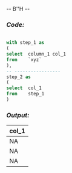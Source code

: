 -- B''H --



### *Code:*

```SQL

with step_1 as
(
select  column_1 col_1
from    `xyz`
),
-- -----------------
step_2 as
(
select  col_1   
from    step_1
)

```

### *Output:*

|col_1|
|---|
| NA |
| NA |
| NA |